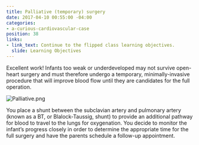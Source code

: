 ```yaml
---
title: Palliative (temporary) surgery
date: 2017-04-10 00:55:00 -04:00
categories:
- a-curious-cardiovascular-case
position: 38
links:
- link_text: Continue to the flipped class learning objectives.
  slide: Learning Objectives
---
```


Excellent work! Infants too weak or underdeveloped may not survive open-heart surgery and must therefore undergo a temporary, minimally-invasive procedure that will improve blood flow until they are candidates for the full operation.

![Palliative.png](/uploads/Palliative.png)

You place a shunt  between the subclavian artery and pulmonary artery (known as a BT, or Blalock-Taussig, shunt) to provide an additional pathway for blood to travel to the lungs for oxygenation. You decide to monitor the infant’s progress closely in order to determine the appropriate time for the full surgery and have the parents schedule a follow-up appointment.
